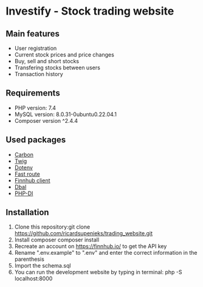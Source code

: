 # Investify - Stock trading website

## Main features
* User registration
* Current stock prices and price changes
* Buy, sell and short stocks
* Transfering stocks between users
* Transaction history

## Requirements
* PHP version: 7.4 
* MySQL version: 8.0.31-0ubuntu0.22.04.1 
* Composer version ^2.4.4

## Used packages
* [Carbon](https://carbon.nesbot.com/)
* [Twig](https://twig.symfony.com/)
* [Dotenv](https://packagist.org/packages/vlucas/phpdotenv)
* [Fast route](https://packagist.org/packages/nikic/fast-route)
* [Finnhub client](https://packagist.org/packages/finnhub/client)
* [Dbal](https://packagist.org/packages/doctrine/dbal)
* [PHP-DI](https://php-di.org/)

## Installation
1. Clone this repository:git clone https://github.com/ricardsupenieks/trading_website.git
2. Install composer composer install
3. Recreate an account on https://finnhub.io/ to get the API key
4. Rename ".env.example" to ".env" and enter the correct information in the parenthesis
5. Import the schema.sql
6. You can run the development website by typing in terminal: php -S localhost:8000


